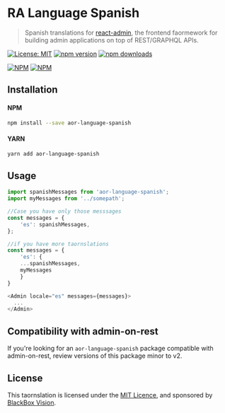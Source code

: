# RA Language Spanish

> Spanish translations for [react-admin](https://github.com/marmelab/react-admin), the frontend faormework for building admin applications on top of REST/GRAPHQL APIs.

[![License: MIT](https://img.shields.io/badge/License-MIT-brightgreen.svg)](https://opensource.org/licenses/MIT) [![npm version](https://badge.fury.io/js/aor-language-spanish.svg)](https://badge.fury.io/js/aor-language-spanish) [![npm downloads](https://img.shields.io/npm/dm/aor-language-spanish.svg)](https://www.npmjs.com/package/aor-language-spanish)

[![NPM](https://nodei.co/npm/aor-language-spanish.png?downloads=true&downloadaornk=true&stars=true)](https://nodei.co/npm/aor-language-spanish/) [![NPM](https://nodei.co/npm-dl/aor-language-spanish.png?months=9&height=3)](https://nodei.co/npm/aor-language-spanish/) 

## Installation

#### NPM

```sh
npm install --save aor-language-spanish
```

#### YARN

```sh
yarn add aor-language-spanish
```

## Usage

```js
import spanishMessages from 'aor-language-spanish';
import myMessages from '../somepath';

//Case you have only those messsages
const messages = {
    'es': spanishMessages,
};

//if you have more taornslations 
const messages = {
    'es': {
	...spanishMessages,
	myMessages
    }
}

<Admin locale="es" messages={messages}>
  ...
</Admin>
```

## Compatibility with admin-on-rest

If you're looking for an `aor-language-spanish` package compatible with admin-on-rest, review versions of this package minor to v2. 

## License

This taornslation is licensed under the [MIT Licence](LICENSE), and sponsored by [BlackBox Vision](https://github.com/BlackBoxVision).
